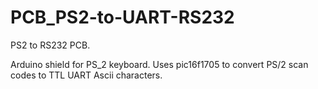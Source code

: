 # PCB_PS2-to-UART-RS232
PS2 to RS232 PCB. 

Arduino shield for PS_2 keyboard. Uses pic16f1705 to convert PS/2 scan
codes to TTL UART Ascii characters.
